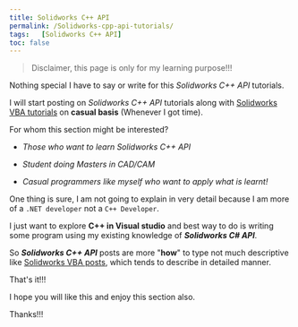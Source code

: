 ```yaml
---
title: Solidworks C++ API
permalink: /Solidworks-cpp-api-tutorials/
tags:   [Solidworks C++ API]
toc: false
---
```


> Disclaimer, this page is only for my learning purpose!!!

Nothing special I have to say or write for this *Solidworks C++ API* tutorials.

I will start posting on *Solidworks C++ API* tutorials along with [Solidworks VBA tutorials](/solidworks-macros/vba-in-solidworks/) on **casual basis** (Whenever I got time).

For whom this section might be interested?

 * *Those who want to learn Solidworks C++ API*

 * *Student doing Masters in CAD/CAM*

 * *Casual programmers like myself who want to apply what is learnt!*

One thing is sure, I am not going to explain in very detail because I am more of a `.NET developer` not a `C++ Developer`.

I just want to explore **C++ in Visual studio** and best way to do is writing some program using my existing knowledge of ***Solidworks C# API***.

So ***Solidworks C++ API*** posts are more "**how**" to type not much descriptive like [Solidworks VBA posts](/solidworks-macros/vba-in-solidworks), which tends to describe in detailed manner.

That's it!!!

I hope you will like this and enjoy this section also.

Thanks!!!